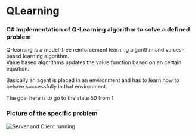 # QLearning

### C# Implementation of Q-Learning algorithm to solve a defined problem

Q-learning is a model-free reinforcement learning algorithm and values-based learning algorithm.      
Value based algorithms updates the value function based on an certain equation.

Basically an agent is placed in an environment and has to learn how to behave successfully in that environment.

The goal here is to go to the state 50 from 1.

### Picture of the specific problem
![Server and Client running](https://i.imgur.com/7KSKRCN.png)
